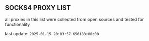 ## SOCKS4 PROXY LIST

all proxies in this list were collected from open sources and tested for functionality

last update: `2025-01-15 20:03:57.656183+00:00`